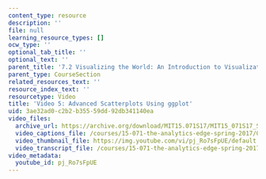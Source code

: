 ```yaml
---
content_type: resource
description: ''
file: null
learning_resource_types: []
ocw_type: ''
optional_tab_title: ''
optional_text: ''
parent_title: '7.2 Visualizing the World: An Introduction to Visualization'
parent_type: CourseSection
related_resources_text: ''
resource_index_text: ''
resourcetype: Video
title: 'Video 5: Advanced Scatterplots Using ggplot'
uid: 3ae32ad0-c2b2-b355-59dd-92db341140ea
video_files:
  archive_url: https://archive.org/download/MIT15.071S17/MIT15_071S17_Session_7.2.09_300k.mp4
  video_captions_file: /courses/15-071-the-analytics-edge-spring-2017/0e2e8cdae9005a07ad382589c397e06c_pj_Ro7sFpUE.vtt
  video_thumbnail_file: https://img.youtube.com/vi/pj_Ro7sFpUE/default.jpg
  video_transcript_file: /courses/15-071-the-analytics-edge-spring-2017/3a7a25dfcc88d494235562a75aaa4bf5_pj_Ro7sFpUE.pdf
video_metadata:
  youtube_id: pj_Ro7sFpUE
---
```

